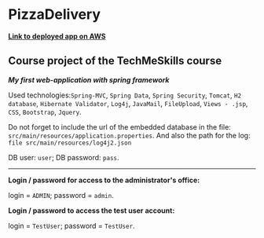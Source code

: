 # PizzaDelivery

**[Link to deployed app on AWS](http://pizzaparts.eu-west-3.elasticbeanstalk.com/)**

## **Course project of the TechMeSkills course**

***My first web-application with spring framework***

Used technologies:`Spring-MVC`, `Spring Data`, `Spring Security`, `Tomcat`, `H2 database`, `Hibernate Validator`,
`Log4j`, `JavaMail`, `FileUpload`, `Views - .jsp`, `CSS`, `Bootstrap`, `Jquery`.

Do not forget to include the url of the embedded database in the file: `src/main/resources/application.properties`. And
also the path for the log: `file src/main/resources/log4j2.json
`

DB user: `user`; DB password: `pass`.

----------------------------------
**Login / password for access to the administrator's office:**

login = `ADMIN`;
password = `admin`.

**Login / password to access the test user account:**

login = `TestUser`;
password = `TestUser`.